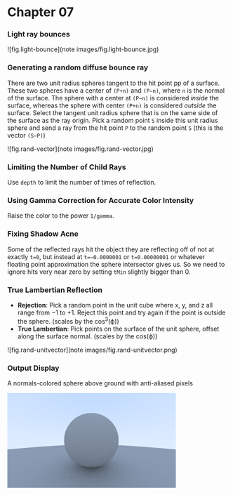 # Chapter 07

### Light ray bounces

![fig.light-bounce](note images/fig.light-bounce.jpg)



### Generating a random diffuse bounce ray

There are two unit radius spheres tangent to the hit point pp of a surface. These two spheres have a center of `(P+n)` and `(P−n)`, where `n` is the normal of the surface. The sphere with a center at `(P−n)` is considered *inside* the surface, whereas the sphere with center `(P+n)` is considered *outside* the surface. Select the tangent unit radius sphere that is on the same side of the surface as the ray origin. Pick a random point `S` inside this unit radius sphere and send a ray from the hit point `P` to the random point `S` (this is the vector `(S−P)`)

![fig.rand-vector](note images/fig.rand-vector.jpg)



### Limiting the Number of Child Rays

Use `depth` to limit the number of times of reflection.



### Using Gamma Correction for Accurate Color Intensity

Raise the color to the power `1/gamma`.



### Fixing Shadow Acne

 Some of the reflected rays hit the object they are reflecting off of not at exactly `t=0`, but instead at `t=−0.0000001` or `t=0.00000001` or whatever floating point approximation the sphere intersector gives us. So we need to ignore hits very near zero by setting `tMin` slightly bigger than 0.



### True Lambertian Reflection

* **Rejection**: Pick a random point in the unit cube where x, y, and z all range from −1 to +1. Reject this point and try again if the point is outside the sphere. (scales by the cos<sup>3</sup>(ϕ))
* **True Lambertian**: Pick points on the surface of the unit sphere, offset along the surface normal.  (scales by the cos(ϕ))

![fig.rand-unitvector](note images/fig.rand-unitvector.png)



### Output Display

A  normals-colored sphere above ground with anti-aliased pixels 

![output](output.png)

